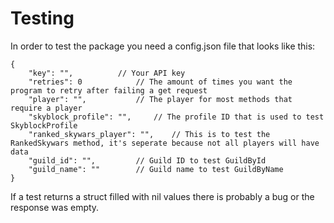 # Testing

In order to test the package you need a config.json file that looks like this:
```jsonc
{
	"key": "",			// Your API key
	"retries": 0			// The amount of times you want the program to retry after failing a get request
	"player": "",			// The player for most methods that require a player
	"skyblock_profile": "",		// The profile ID that is used to test SkyblockProfile
	"ranked_skywars_player": "",	// This is to test the RankedSkywars method, it's seperate because not all players will have data
	"guild_id": "",			// Guild ID to test GuildById
	"guild_name": ""		// Guild name to test GuildByName
}
```
If a test returns a struct filled with nil values there is probably a bug or the response was empty.
